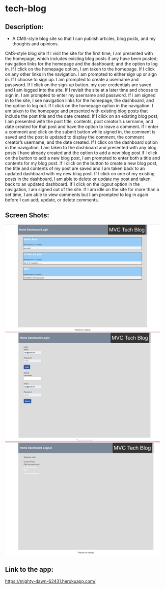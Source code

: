 # tech-blog

## Description:

- A CMS-style blog site so that  I can publish articles, blog posts, and my thoughts and opinions.

 CMS-style blog site
If I visit the site for the first time, I am presented with the homepage, which includes existing blog posts if any have been posted; navigation links for the homepage and the dashboard; and the option to log in.
If I click on the homepage option, I am taken to the homepage.
If I click on any other links in the navigation. I am prompted to either sign up or sign in.
If I choose to sign up. I am prompted to create a username and password.
If I click on the sign-up button. my user credentials are saved and I am logged into the site.
If I revisit the site at a later time and choose to sign in. I am prompted to enter my username and password.
If I am signed in to the site, I see navigation links for the homepage, the dashboard, and the option to log out.
If I click on the homepage option in the navigation. I am taken to the homepage and presented with existing blog posts that include the post title and the date created.
If I click on an existing blog post, I am presented with the post title, contents, post creator’s username, and date created for that post and have the option to leave a comment.
If I enter a comment and click on the submit button while signed in, the comment is saved and the post is updated to display the comment, the comment creator’s username, and the date created.
If I click on the dashboard option in the navigation, I am taken to the dashboard and presented with any blog posts I have already created and the option to add a new blog post
If I click on the button to add a new blog post, I am prompted to enter both a title and contents for my blog post.
If I click on the button to create a new blog post, the title and contents of my post are saved and I am taken back to an updated dashboard with my new blog post.
If I click on one of my existing posts in the dashboard, I am able to delete or update my post and taken back to an updated dashboard.
If I click on the logout option in the navigation, I am signed out of the site.
If I am idle on the site for more than a set time, I am able to view comments but I am prompted to log in again before I can add, update, or delete comments.

## Screen Shots:

![alt text](./public/img/img1.png)
![alt text](./public/img/img2.png)
![alt text](./public/img/img3.png)

## Link to the app:
https://mighty-dawn-62431.herokuapp.com/
